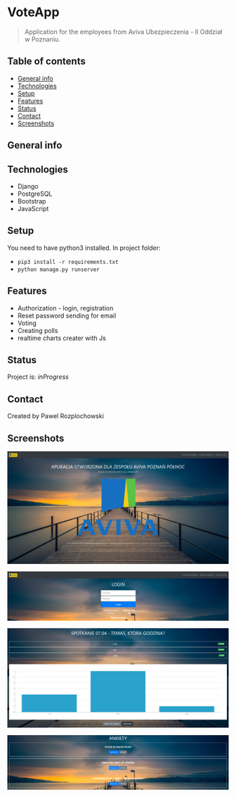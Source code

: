 # VoteApp
> Application for the employees from Aviva Ubezpieczenia - II Oddział w Poznaniu.

## Table of contents
* [General info](#general-info)
* [Technologies](#technologies)
* [Setup](#setup)
* [Features](#features)
* [Status](#status)
* [Contact](#contact)
* [Screenshots](#screenshots)

## General info



## Technologies
* Django
* PostgreSQL
* Bootstrap
* JavaScript

## Setup
You need to have python3 installed. In project folder: 
* `pip3 install -r requirements.txt`
* `python manage.py runserver`



## Features
* Authorization - login, registration
* Reset password sending for email
* Voting
* Creating polls
* realtime charts creater with Js

## Status
Project is: _inProgress_


## Contact
Created by Pawel Rozplochowski


## Screenshots
![Example screenshot](https://github.com/pawroz/VoteApp/blob/main/VoteProject/static/forReadMe/Screenshot_2021-04-03%20Aviva%20Pzn%20P%C3%B3%C5%82noc.png)


![Example screenshot](https://github.com/pawroz/VoteApp/blob/main/VoteProject/static/forReadMe/Screenshot_2021-04-03%20Aviva%20Pzn%20P%C3%B3%C5%82noc(1).png)


![Example screenshot](https://github.com/pawroz/VoteApp/blob/main/VoteProject/static/forReadMe/Screenshot_2021-04-03%20Aviva%20Pzn%20P%C3%B3%C5%82noc(3).png)


![Example screenshot](https://github.com/pawroz/VoteApp/blob/main/VoteProject/static/forReadMe/Screenshot_2021-04-03%20Aviva%20Pzn%20P%C3%B3%C5%82noc(4).png)
